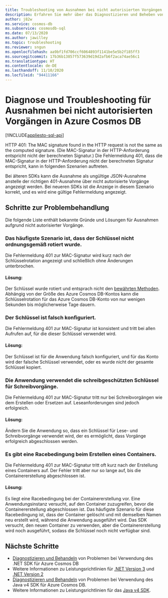 ```yaml
---
title: Troubleshooting von Ausnahmen bei nicht autorisierten Vorgängen in Azure Cosmos DB
description: Erfahren Sie mehr über das Diagnostizieren und Beheben von Ausnahmen bei nicht autorisierten Vorgängen.
author: j82w
ms.service: cosmos-db
ms.subservice: cosmosdb-sql
ms.date: 07/13/2020
ms.author: jawilley
ms.topic: troubleshooting
ms.reviewer: sngun
ms.openlocfilehash: aa9bf1fd706ccf6064893f1141be5e5b2f185ff3
ms.sourcegitcommit: 17b36b13857f573639d19d2afb6f2aca74ae56c1
ms.translationtype: HT
ms.contentlocale: de-DE
ms.lasthandoff: 11/10/2020
ms.locfileid: "94411166"
---
```

# <a name="diagnose-and-troubleshoot-azure-cosmos-db-unauthorized-exceptions"></a>Diagnose und Troubleshooting für Ausnahmen bei nicht autorisierten Vorgängen in Azure Cosmos DB
[!INCLUDE[appliesto-sql-api](includes/appliesto-sql-api.md)]

HTTP 401: The MAC signature found in the HTTP request is not the same as the computed signature. (Die MAC-Signatur in der HTTP-Anforderung entspricht nicht der berechneten Signatur.)
Die Fehlermeldung 401, dass die MAC-Signatur in der HTTP-Anforderung nicht der berechneten Signatur entspricht, kann in folgenden Szenarien auftreten.

Bei älteren SDKs kann die Ausnahme als ungültige JSON-Ausnahme anstelle der richtigen 401-Ausnahme über nicht autorisierte Vorgänge angezeigt werden. Bei neueren SDKs ist die Anzeige in diesem Szenario korrekt, und es wird eine gültige Fehlermeldung angezeigt.

## <a name="troubleshooting-steps"></a>Schritte zur Problembehandlung
Die folgende Liste enthält bekannte Gründe und Lösungen für Ausnahmen aufgrund nicht autorisierter Vorgänge.

### <a name="the-key-wasnt-properly-rotated-is-the-most-common-scenario"></a>Das häufigste Szenario ist, dass der Schlüssel nicht ordnungsgemäß rotiert wurde.
Die Fehlermeldung 401 zur MAC-Signatur wird kurz nach der Schlüsselrotation angezeigt und schließlich ohne Änderungen unterbrochen. 

#### <a name="solution"></a>Lösung:
Der Schlüssel wurde rotiert und entsprach nicht den [bewährten Methoden](secure-access-to-data.md#key-rotation). Abhängig von der Größe des Azure Cosmos DB-Kontos kann die Schlüsselrotation für das Azure Cosmos DB-Konto von nur wenigen Sekunden bis möglicherweise Tage dauern.

### <a name="the-key-is-misconfigured"></a>Der Schlüssel ist falsch konfiguriert. 
Die Fehlermeldung 401 zur MAC-Signatur ist konsistent und tritt bei allen Aufrufen auf, für die dieser Schlüssel verwendet wird.

#### <a name="solution"></a>Lösung:
Der Schlüssel ist für die Anwendung falsch konfiguriert, und für das Konto wird der falsche Schlüssel verwendet, oder es wurde nicht der gesamte Schlüssel kopiert.

### <a name="the-application-is-using-the-read-only-keys-for-write-operations"></a>Die Anwendung verwendet die schreibgeschützten Schlüssel für Schreibvorgänge.
Die Fehlermeldung 401 zur MAC-Signatur tritt nur bei Schreibvorgängen wie dem Erstellen oder Ersetzen auf. Leseanforderungen sind jedoch erfolgreich.

#### <a name="solution"></a>Lösung:
Ändern Sie die Anwendung so, dass ein Schlüssel für Lese- und Schreibvorgänge verwendet wird, der es ermöglicht, dass Vorgänge erfolgreich abgeschlossen werden.

### <a name="race-condition-with-create-container"></a>Es gibt eine Racebedingung beim Erstellen eines Containers.
Die Fehlermeldung 401 zur MAC-Signatur tritt oft kurz nach der Erstellung eines Containers auf. Der Fehler tritt aber nur so lange auf, bis die Containererstellung abgeschlossen ist.

#### <a name="solution"></a>Lösung:
Es liegt eine Racebedingung bei der Containererstellung vor. Eine Anwendungsinstanz versucht, auf den Container zuzugreifen, bevor die Containererstellung abgeschlossen ist. Das häufigste Szenario für diese Racebedingung ist, dass der Container gelöscht und mit demselben Namen neu erstellt wird, während die Anwendung ausgeführt wird. Das SDK versucht, den neuen Container zu verwenden, aber die Containererstellung wird noch ausgeführt, sodass die Schlüssel noch nicht verfügbar sind.

## <a name="next-steps"></a>Nächste Schritte
* [Diagnostizieren und Behandeln](troubleshoot-dot-net-sdk.md) von Problemen bei Verwendung des .NET SDK für Azure Cosmos DB
* Weitere Informationen zu Leistungsrichtlinien für [.NET Version 3](performance-tips-dotnet-sdk-v3-sql.md) und [.NET Version 2](performance-tips.md)
* [Diagnostizieren und Behandeln](troubleshoot-java-sdk-v4-sql.md) von Problemen bei Verwendung des Java v4 SDK für Azure Cosmos DB.
* Weitere Informationen zu Leistungsrichtlinien für das [Java v4 SDK](performance-tips-java-sdk-v4-sql.md).
